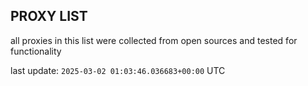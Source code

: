 ## PROXY LIST

all proxies in this list were collected from open sources and tested for functionality

last update: `2025-03-02 01:03:46.036683+00:00` UTC